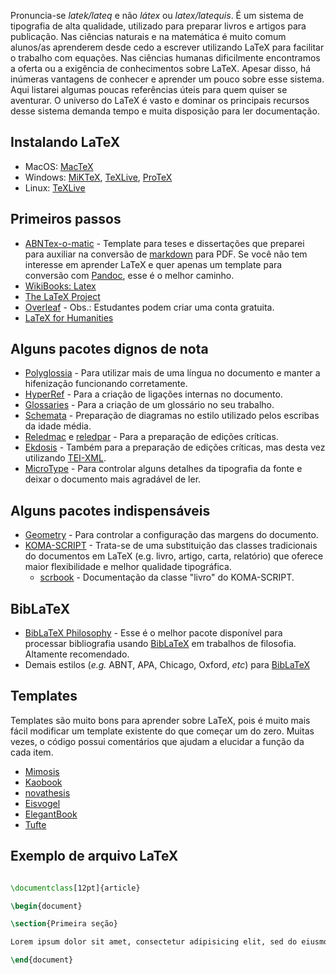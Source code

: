 
Pronuncia-se *latek/lateq* e não *látex* ou *latex/latequis*. É um sistema de tipografia de alta qualidade, utilizado para preparar livros e artigos para publicação. Nas ciências naturais e na matemática é muito comum alunos/as aprenderem desde cedo a escrever utilizando LaTeX para facilitar o trabalho com equações. Nas ciências humanas dificilmente encontramos a oferta ou a exigência de conhecimentos sobre LaTeX. Apesar disso, há inúmeras vantagens de conhecer e aprender um pouco sobre esse sistema. Aqui listarei algumas poucas referências úteis para quem quiser se aventurar. O universo do LaTeX é vasto e dominar os principais recursos desse sistema demanda tempo e muita disposição para ler documentação.

## Instalando LaTeX

- MacOS: [MacTeX](http://www.tug.org/mactex/)
- Windows: [MiKTeX](https://miktex.org), [TeXLive](http://www.tug.org/texlive/), [ProTeX](http://www.tug.org/protext/)
- Linux: [TeXLive](https://www.tug.org/texlive)

## Primeiros passos

- [ABNTex-o-matic](https://github.com/bcdavasconcelos/ABNTeX-o-matic) - Template para teses e dissertações que preparei para auxiliar na conversão de [markdown](markdown) para PDF. Se você não tem interesse em aprender LaTeX e quer apenas um template para conversão com [Pandoc](https://pandoc.org), esse é o melhor caminho.
- [WikiBooks: Latex](https://en.wikibooks.org/wiki/LaTeX)
- [The LaTeX Project](https://www.latex-project.org)
- [Overleaf](https://www.overleaf.com/) - Obs.: Estudantes podem criar uma conta gratuita.
- [LaTeX for Humanities](https://www.overleaf.com/blog/636-guest-blog-post-latex-for-the-humanities)

## Alguns pacotes dignos de nota

- [Polyglossia](https://ctan.org/pkg/polyglossia) - Para utilizar mais de uma língua no documento e manter a hifenização funcionando corretamente.
- [HyperRef](https://ctan.org/pkg/hyperref) - Para a criação de ligações internas no documento.
- [Glossaries](https://ctan.org/pkg/glossaries) - Para a criação de um glossário no seu trabalho.
- [Schemata](https://ctan.org/pkg/schemata) - Preparação de diagramas no estilo utilizado pelos escribas da idade média. 
- [Reledmac](https://ctan.org/pkg/reledmac) e [reledpar](https://ctan.org/pkg/reledpar) - Para a preparação de edições críticas.
- [Ekdosis](https://ctan.org/pkg/ekdosis) - Também para a preparação de edições críticas, mas desta vez utilizando [TEI-XML](https://teipublisher.com/index.html).
- [MicroType](https://ctan.org/pkg/microtype) - Para controlar alguns detalhes da tipografia da fonte e deixar o documento mais agradável de ler.


## Alguns pacotes indispensáveis

- [Geometry](https://ctan.org/pkg/geometry?lang=en) - Para controlar a configuração das margens do documento.
- [KOMA-SCRIPT](https://ctan.org/pkg/koma-script) - Trata-se de uma substituição das classes tradicionais do documentos em LaTeX (e.g. livro, artigo, carta, relatório) que oferece maior flexibilidade e melhor qualidade tipográfica.
    - [scrbook](https://ctan.org/pkg/scrbook) - Documentação da classe "livro" do KOMA-SCRIPT.


## BibLaTeX

- [BibLaTeX Philosophy](https://ctan.org/pkg/biblatex-philosophy) - Esse é o melhor pacote disponível para processar bibliografia usando [BibLaTeX](https://ctan.org/pkg/biblatex) em trabalhos de filosofia. Altamente recomendado.
- Demais estilos (*e.g.* ABNT, APA, Chicago, Oxford, *etc*) para [BibLaTeX](https://ctan.org/topic/biblatex)

## Templates

Templates são muito bons para aprender sobre LaTeX, pois é muito mais fácil modificar um template existente do que começar um do zero. Muitas vezes, o código possui comentários que ajudam a elucidar a função da cada item.

- [Mimosis](https://github.com/Pseudomanifold/latex-mimosis)
- [Kaobook](https://github.com/fmarotta/kaobook)
- [novathesis](https://github.com/joaomlourenco/novathesis)
- [Eisvogel](https://github.com/Wandmalfarbe/pandoc-latex-template)
- [ElegantBook](https://ctan.dcc.uchile.cl/macros/latex/contrib/elegantbook/elegantbook-en.pdf)
- [Tufte](https://github.com/Tufte-LaTeX/tufte-latex)


## Exemplo de arquivo LaTeX


```latex

\documentclass[12pt]{article}

\begin{document}

\section{Primeira seção}

Lorem ipsum dolor sit amet, consectetur adipisicing elit, sed do eiusmod tempor incididunt ut labore et dolore magna aliqua. Ut enim ad minim veniam, quis nostrud exercitation ullamco laboris nisi ut aliquip ex ea commodo consequat. Duis aute irure dolor in reprehenderit in voluptate velit esse cillum dolore eu fugiat nulla pariatur. Excepteur sint occaecat cupidatat non proident, sunt in culpa qui officia deserunt mollit anim id est laborum.

\end{document}


```